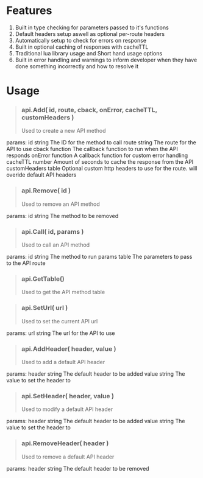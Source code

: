 # Features
1. Built in type checking for parameters passed to it's functions
2. Default headers setup aswell as optional per-route headers
3. Automatically setup to check for errors on response
4. Built in optional caching of responses with cacheTTL
5. Traditional lua library usage and Short hand usage options
6. Built in error handling and warnings to inform developer when they have done something incorrectly and how to resolve it


# Usage
>### api.Add( id, route, cback, onError, cacheTTL, customHeaders )
>Used to create a new API method

params:
	id				    string		  The ID for the method to call
	route			    string		  The route for the API to use
	cback			    function	  The callback function to run when the API responds
	onError			  function	  A callback function for custom error handling
	cacheTTL		  number		  Amount of seconds to cache the response from the API
	customHeaders	table		    Optional custom http headers to use for the route. will overide default API headers


>### api.Remove( id )
>Used to remove an API method

params:
	id		string		The method to be removed


>### api.Call( id, params )
>Used to call an API method

params:
	id		  string		The method to run
	params	table		  The parameters to pass to the API route


>### api.GetTable()
>Used to get the API method table

>### api.SetUrl( url )
>Used to set the current API url

params:
  url		string		The url for the API to use


>### api.AddHeader( header, value )
>Used to add a default API header

params:
	header		string		The default header to be added
	value		  string		The value to set the header to


>### api.SetHeader( header, value )
>Used to modify a default API header

params:
	header		string		The default header to be added
	value		  string		The value to set the header to


>### api.RemoveHeader( header )
>Used to remove a default API header

params:
	header		string		The default header to be removed


